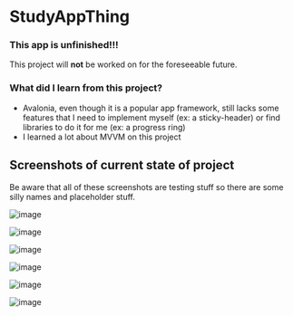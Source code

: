 # StudyAppThing
 
### **This app is unfinished!!!** 
This project will **not** be worked on for the foreseeable future.

### What did I learn from this project?
- Avalonia, even though it is a popular app framework, still lacks some features that I need to implement myself (ex: a sticky-header) or find libraries to do it for me (ex: a progress ring)
- I learned a lot about MVVM on this project


## Screenshots of current state of project
Be aware that all of these screenshots are testing stuff so there are some silly names and placeholder stuff.

![image](https://github.com/MoonstoneStudios/StudyAppThing/assets/61355352/f57fade1-aeec-44a6-8d96-e8a442c2275b)

![image](https://github.com/MoonstoneStudios/StudyAppThing/assets/61355352/c002064c-15cf-4db7-bb9d-faa54f67ebb9)

![image](https://github.com/MoonstoneStudios/StudyAppThing/assets/61355352/90f5af9f-626a-4921-8c97-75172cef962e)

![image](https://github.com/MoonstoneStudios/StudyAppThing/assets/61355352/181dcf92-2b0a-46bb-bb1f-68dbe68ddd54)

![image](https://github.com/MoonstoneStudios/StudyAppThing/assets/61355352/c1e45138-7b52-4445-b5b1-9b5d72cad37c)

![image](https://github.com/MoonstoneStudios/StudyAppThing/assets/61355352/8e8fd772-e4b0-4203-a159-1fd14968bb78)
